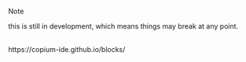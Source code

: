 > [!NOTE]
> this is still in development, which means things may break at any point.
<br>
https://copium-ide.github.io/blocks/

